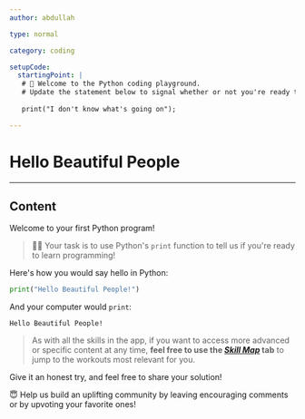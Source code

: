 ```yaml
---
author: abdullah

type: normal

category: coding

setupCode:
  startingPoint: |
   # 👋 Welcome to the Python coding playground.
   # Update the statement below to signal whether or not you're ready to learn programming!
   
   print("I don't know what's going on");

---
```


# Hello Beautiful People

---

## Content

Welcome to your first Python program!


> 👩‍💻 Your task is to use Python's `print` function to tell us if you're ready to learn programming!


Here's how you would say hello in Python:

```python
print("Hello Beautiful People!")
```

And your computer would `print`: 

```plain-text
Hello Beautiful People!
```


> As with all the skills in the app, if you want to access more advanced or specific content at any time, **feel free to use the [*Skill Map*](https://app.enki.com/skill/selection) tab** to jump to the workouts most relevant for you.

Give it an honest try, and feel free to share your solution!

😇 Help us build an uplifting community by leaving encouraging comments or by upvoting your favorite ones!